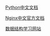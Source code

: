 [Python中文文档](https://docs.python.org/zh-cn/3/)

[Nginx中文官方文档](https://www.nginx.cn/doc/)

[数据结构学习网站](https://www.cs.usfca.edu/~galles/visualization/Algorithms.html)